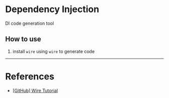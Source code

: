 # Dependency Injection

DI code generation tool

## How to use

1. install `wire` 
using `wire` to generate code

---

# References

- [[GitHub] Wire Tutorial](https://github.com/google/wire/tree/main/_tutorial)